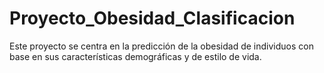 # Proyecto_Obesidad_Clasificacion

Este proyecto se centra en la predicción de la obesidad de individuos con base en sus características demográficas y de estilo de vida.
